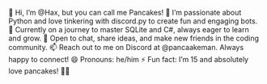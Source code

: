 👋 Hi, I’m @Hax, but you can call me Pancakes!
👀 I’m passionate about Python and love tinkering with discord.py to create fun and engaging bots.
🌱 Currently on a journey to master SQLite and C#, always eager to learn and grow.
💬 Open to chat, share ideas, and make new friends in the coding community.
📫 Reach out to me on Discord at @pancaakeman. Always happy to connect!
😄 Pronouns: he/him
⚡ Fun fact: I’m 15 and absolutely love pancakes! 🥞🔥
